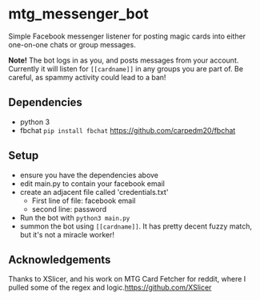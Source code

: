 # mtg_messenger_bot

Simple Facebook messenger listener for posting magic cards into either one-on-one chats or group messages.

**Note!** The bot logs in as you, and posts messages from your account. Currently it will listen for `[[cardname]]` in any groups you are part of. Be careful, as spammy activity could lead to a ban!

## Dependencies
  * python 3
  * fbchat `pip install fbchat` https://github.com/carpedm20/fbchat
  
## Setup
  * ensure you have the dependencies above
  * edit main.py to contain your facebook email
  * create an adjacent file called 'credentials.txt'
    * First line of file: facebook email
    * second line: password
  * Run the bot with `python3 main.py`
  * summon the bot using `[[cardname]]`. It has pretty decent fuzzy match, but it's not a miracle worker!
  
## Acknowledgements
Thanks to XSlicer, and his work on MTG Card Fetcher for reddit, where I pulled some of the regex and logic.https://github.com/XSlicer

